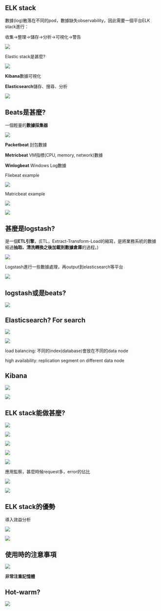 ## ELK stack

數據(log)散落在不同的pod，數據缺失observability，因此需要一個平台ELK stack進行：

收集->整理->儲存->分析->可視化->警告

![](.\assets\img\elk-stack\1.PNG)

Elastic stack是甚麼?

![](.\assets\img\elk-stack\2.PNG)

**Kibana**數據可視化

**Elasticsearch**儲存、搜尋、分析

![](.\assets\img\elk-stack\3.PNG)



## **Beats**是甚麼? 

一個輕量的**數據採集器**

![](.\assets\img\elk-stack\4.PNG)

**Packetbeat** 封包數據

**Metricbeat** VM指標(CPU, memory, network)數據

**Winlogbeat** Windows Log數據



Fliebeat example

![](.\assets\img\elk-stack\5.PNG)

Matricbeat example

![](.\assets\img\elk-stack\6.PNG)

![](.\assets\img\elk-stack\7.PNG)



## 甚麼是logstash?

是一個**ETL引擎**，(ETL，Extract-Transform-Load的縮寫，是將業務系統的數據經過**抽取、清洗轉換之後加載到數據倉庫**的過程。)

![](.\assets\img\elk-stack\8.PNG)

Logstash進行一些數據處理，再output到elasticsearch等平台

![](.\assets\img\elk-stack\9.PNG)



## logstash或是beats?

![](.\assets\img\elk-stack\10.PNG)



## Elasticsearch? For search

![](.\assets\img\elk-stack\11.PNG)

![](.\assets\img\elk-stack\12.PNG)

load balancing: 不同的index(database)會放在不同的data node

high availability: replication segment on different data node



## Kibana

![](.\assets\img\elk-stack\13.PNG)

![](.\assets\img\elk-stack\14.PNG)



## ELK stack能做甚麼?

![](.\assets\img\elk-stack\15.PNG)

![](.\assets\img\elk-stack\16.PNG)

![](.\assets\img\elk-stack\17.PNG)

![](.\assets\img\elk-stack\18.PNG)

![](.\assets\img\elk-stack\19.PNG)

應用監察，甚麼時候request多，error的佔比

![](.\assets\img\elk-stack\20.PNG)

![](.\assets\img\elk-stack\21.PNG)

## ELK stack的優勢

導入效益分析

![](.\assets\img\elk-stack\22.PNG)

![](.\assets\img\elk-stack\23.PNG)



## 使用時的注意事項

![](.\assets\img\elk-stack\24.PNG)

**非常注重記憶體**



## Hot-warm?

![](.\assets\img\elk-stack\25.PNG)